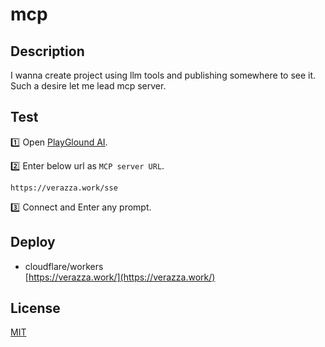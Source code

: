 # mcp

## Description
I wanna create project using llm tools and publishing somewhere to see it. Such a desire let me lead mcp server.

## Test
:one: Open [PlayGlound AI](https://playground.ai.cloudflare.com/).  

:two: Enter below url as `MCP server URL`.
```
https://verazza.work/sse
```
:three: Connect and Enter any prompt.

## Deploy
- cloudflare/workers  
[https://verazza.work/](https://verazza.work/)

## License
[MIT](LICENSE)
